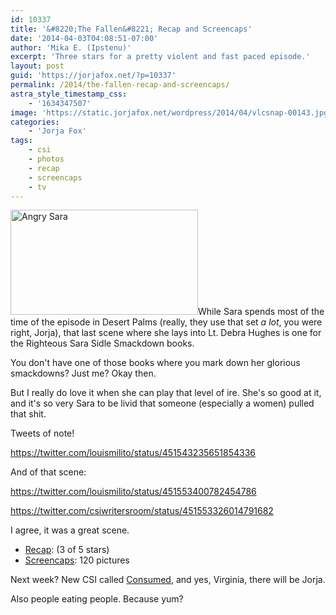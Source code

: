 ```yaml
---
id: 10337
title: '&#8220;The Fallen&#8221; Recap and Screencaps'
date: '2014-04-03T04:08:51-07:00'
author: 'Mika E. (Ipstenu)'
excerpt: 'Three stars for a pretty violent and fast paced episode.'
layout: post
guid: 'https://jorjafox.net/?p=10337'
permalink: /2014/the-fallen-recap-and-screencaps/
astra_style_timestamp_css:
    - '1634347507'
image: 'https://static.jorjafox.net/wordpress/2014/04/vlcsnap-00143.jpg'
categories:
    - 'Jorja Fox'
tags:
    - csi
    - photos
    - recap
    - screencaps
    - tv
---
```


<img class="alignleft size-medium wp-image-10342" src="//jfo-static.net/wordpress/2014/04/vlcsnap-00143.jpg" alt="Angry Sara" width="300" height="168" />While Sara spends most of the time of the episode in Desert Palms (really, they use that set <em>a lot</em>, you were right, Jorja), that last scene where she lays into Lt. Debra Hughes is one for the Righteous Sara Sidle Smackdown books.

You don't have one of those books where you mark down her glorious smackdowns? Just me? Okay then.

But I really do love it when she can play that level of ire. She's so good at it, and it's so very Sara to be livid that someone (especially a women) pulled that shit.

Tweets of note!

https://twitter.com/louismilito/status/451543235651854336

And of that scene:

https://twitter.com/louismilito/status/451553400782454786

https://twitter.com/csiwritersroom/status/451553326014791682

I agree, it was a great scene.
<ul>
 	<li><a href="https://jorjafox.net/wiki/The_Fallen">Recap</a>: (3 of 5 stars)</li>
 	<li><a href="https://jorjafox.net/gallery/tv/csi/season14/19-fallen">Screencaps</a>: 120 pictures</li>
</ul>
Next week? New CSI called <a href="https://jorjafox.net/wiki/Consumed">Consumed</a>, and yes, Virginia, there will be Jorja.

Also people eating people. Because yum?